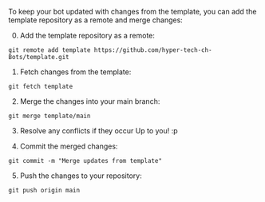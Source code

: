 To keep your bot updated with changes from the template, you can add the template repository as a remote and merge changes:

0. Add the template repository as a remote:
```
git remote add template https://github.com/hyper-tech-ch-Bots/template.git
```

1. Fetch changes from the template:
```
git fetch template
```

2. Merge the changes into your main branch:
```
git merge template/main
```

3. Resolve any conflicts if they occur
Up to you! :p

4. Commit the merged changes:
```
git commit -m "Merge updates from template"
```

5. Push the changes to your repository:
```
git push origin main
```
